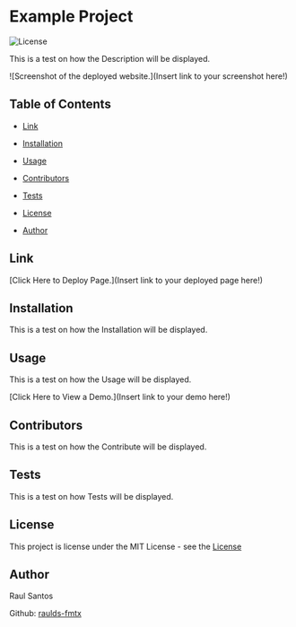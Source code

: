 # Example Project
    
![License](https://img.shields.io/static/v1?label=license&message=MIT&color=yellowgreen) 
    
This is a test on how the Description will be displayed.
    
![Screenshot of the deployed website.](Insert link to your screenshot here!)
    
## Table of Contents
    
* [Link](#Link)
    
* [Installation](#Installation)
    
* [Usage](#Usage)
    
* [Contributors](#Contributors)
    
* [Tests](#Tests)
    
* [License](#License)
    
* [Author](#Author)
    
## Link

[Click Here to Deploy Page.](Insert link to your deployed page here!)
    
## Installation
    
This is a test on how the Installation will be displayed.
    
## Usage
    
This is a test on how the Usage will be displayed.
    
[Click Here to View a Demo.](Insert link to your demo here!)
    
## Contributors
    
This is a test on how the Contribute will be displayed.
    
## Tests
    
This is a test on how Tests will be displayed.
    
## License
    
This project is license under the MIT License - see the [License](https://choosealicense.com/licenses/mit/)
    
## Author
    
Raul Santos
    
Github: [raulds-fmtx](https://github.com/raulds-fmtx)